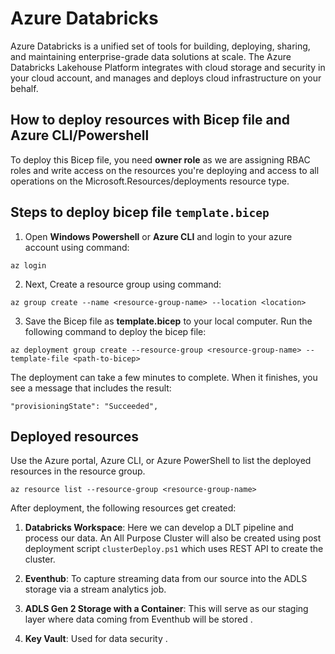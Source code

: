 # Azure Databricks

Azure Databricks is a unified set of tools for building, deploying, sharing, and maintaining enterprise-grade data solutions at scale. The Azure Databricks Lakehouse Platform integrates with cloud storage and security in your cloud account, and manages and deploys cloud infrastructure on your behalf.

## How to deploy resources with Bicep file and Azure CLI/Powershell

To deploy this Bicep file, you need **owner role** as we are assigning RBAC roles and write access on the resources you're deploying and access to all operations on the Microsoft.Resources/deployments resource type.

## Steps to deploy bicep file ```template.bicep```

1. Open **Windows Powershell** or **Azure CLI** and login to your azure account using command:

```
az login
```

2. Next, Create a resource group using command:

```
az group create --name <resource-group-name> --location <location>
```

3. Save the Bicep file as **template.bicep** to your local computer. Run the following command to deploy the bicep file:

```
az deployment group create --resource-group <resource-group-name> --template-file <path-to-bicep>
```

The deployment can take a few minutes to complete. When it finishes, you see a message that includes the result:

```
"provisioningState": "Succeeded",
```

## Deployed resources

Use the Azure portal, Azure CLI, or Azure PowerShell to list the deployed resources in the resource group.

```
az resource list --resource-group <resource-group-name>
```

After deployment, the following resources get created:

1. **Databricks Workspace**: Here we can develop a DLT pipeline and process our data. An All Purpose Cluster will also be created using post deployment script ```clusterDeploy.ps1``` which uses REST API to create the cluster.

2. **Eventhub**: To capture streaming data from our source into the ADLS storage via a stream analytics job.

3. **ADLS Gen 2 Storage with a Container**: This will serve as our staging layer where data coming from Eventhub will be stored .

4. **Key Vault**: Used for data security .

